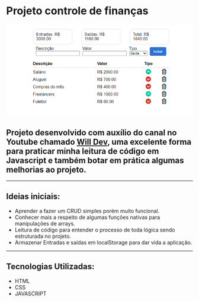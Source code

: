 # Projeto controle de finanças
![](./img/project.png)
## Projeto desenvolvido com auxílio do canal no Youtube chamado [Will Dev](https://youtu.be/if0KcjYFm-Y?si=r3b5I5XunLbBiy-R), uma excelente forma para praticar minha leitura de código em Javascript e também botar em prática algumas melhorias ao projeto.

---
## Ideias iniciais:
- Aprender a fazer um CRUD simples porém muito funcional.
- Conhecer mais a respeito de algumas funções nativas para manipulações de arrays.
- Leitura de código para entender o processo de toda lógica sendo estruturada no projeto.
- Armazenar Entradas e saídas em localStorage para dar vida a aplicação.
---
## Tecnologias Utilizadas:
- HTML
- CSS
- JAVASCRIPT